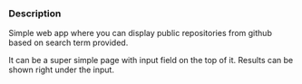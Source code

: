### Description

Simple web app where you can display public repositories from github based on search term provided. 

It can be a super simple page with input field on the top of it. 
Results can be shown right under the input.
